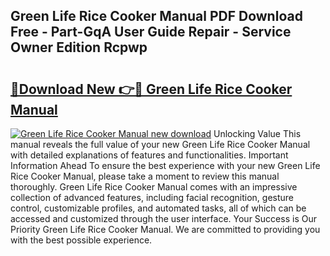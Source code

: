 ## Green Life Rice Cooker Manual PDF Download Free - Part-GqA User Guide Repair - Service Owner Edition Rcpwp

# <h2><a href="http://bc11679.oget.top/?id=Green+Life+Rice+Cooker+Manual">🔗Download New 👉🔴 Green Life Rice Cooker Manual</a></h2>

[![Green Life Rice Cooker Manual new download](https://i.imgur.com/5g1atiW.png)](http://bc11679.oget.top/?id=Green+Life+Rice+Cooker+Manual)
Unlocking Value This manual reveals the full value of your new Green Life Rice Cooker Manual with detailed explanations of features and functionalities. Important Information Ahead To ensure the best experience with your new Green Life Rice Cooker Manual, please take a moment to review this manual thoroughly. Green Life Rice Cooker Manual comes with an impressive collection of advanced features, including facial recognition, gesture control, customizable profiles, and automated tasks, all of which can be accessed and customized through the user interface. Your Success is Our Priority Green Life Rice Cooker Manual. We are committed to providing you with the best possible experience.
